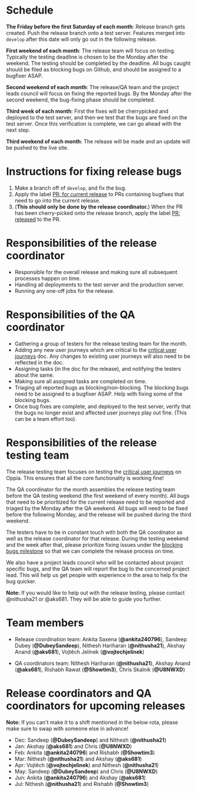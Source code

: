 # Schedule
**The Friday before the first Saturday of each month**: Release branch gets created. Push the release branch onto a test server.
Features merged into `develop` after this date will only go out in the following release.

**First weekend of each month**: The release team will focus on testing. Typically the testing deadline is chosen to be the Monday after the weekend. The testing should be completed by the deadline. All bugs caught should be filed as blocking bugs on Github, and should be assigned to a bugfixer ASAP.

**Second weekend of each month**: The release/QA team and the project leads council will focus on fixing the reported bugs. By the Monday after the second weekend, the bug-fixing phase should be completed.

**Third week of each month**: First the fixes will be cherrypicked and deployed to the test server, and then we test that the bugs are fixed on the test server. Once this verification is complete, we can go ahead with the next step. 

**Third weekend of each month**: The release will be made and an update will be pushed to the live site.

# Instructions for fixing release bugs
1. Make a branch off of `develop`, and fix the bug.
1. Apply the label [PR: for current release](https://github.com/oppia/oppia/labels/PR%3A%20for%20current%20release) to PRs containing bugfixes that need to go into the current release.
1.  (**This should only be done by the release coordinator.**) When the PR has been cherry-picked onto the release branch, apply the label [PR: released](https://github.com/oppia/oppia/labels/PR%3A%20released) to the PR.

# Responsibilities of the release coordinator
- Responsible for the overall release and making sure all subsequent processes happen on time.
- Handling all deployments to the test server and the production server.
- Running any one-off jobs for the release.

# Responsibilities of the QA coordinator
- Gathering a group of testers for the release testing team for the month.
- Adding any new user journeys which are critical to the [critical user journeys](https://docs.google.com/document/d/1T3HyMU8cMvXY1tyzs801Zgf5oSxLqaHICUH_YZJa4JM/edit#heading=h.ri1uw1xkq033) doc. Any changes to existing user journeys will also need to be reflected in the doc.
- Assigning tasks (in the doc for the release), and notifying the testers about the same.
- Making sure all assigned tasks are completed on time.
- Triaging all reported bugs as blocking/non-blocking. The blocking bugs need to be assigned to a bugfixer ASAP. Help with fixing some of the blocking bugs.
- Once bug fixes are complete, and deployed to the test server, verify that the bugs no longer exist and affected user journeys play out fine. (This can be a team effort too).

# Responsibilities of the release testing team
The release testing team focuses on testing the [critical user journeys](https://docs.google.com/document/d/1T3HyMU8cMvXY1tyzs801Zgf5oSxLqaHICUH_YZJa4JM/edit#heading=h.ri1uw1xkq033) on Oppia. This ensures that all the core functionality is working fine!

The QA coordinator for the month assembles the release testing team before the QA testing weekend (the first weekend of every month). All bugs that need to be prioritized for the current release need to be reported and triaged by the Monday after the QA weekend. All bugs will need to be fixed before the following Monday, and the release will be pushed during the third weekend.

The testers have to be in constant touch with both the QA coordinator as well as the release coordinator for that release. During the testing weekend and the week after that, please prioritize fixing issues under the [blocking bugs milestone](https://github.com/oppia/oppia/milestone/39) so that we can complete the release process on time.

We also have a project leads council who will be contacted about project specific bugs, and the QA team will report the bug to the concerned project lead. This will help us get people with experience in the area to help fix the bug quicker.

**Note:** If you would like to help out with the release testing, please contact @nithusha21 or @aks681. They will be able to guide you further. 


# Team members
* Release coordination team: Ankita Saxena (**@ankita240796**), Sandeep Dubey (**@DubeySandeep**), Nithesh Hariharan (**@nithusha21**), Akshay Anand (**@aks681**), Vojtěch Jelínek (**@vojtechjelinek**)

* QA coordinators team: Nithesh Hariharan (**@nithusha21**), Akshay Anand (**@aks681**), Rishabh Rawat (**@Showtim3**), Chris Skalnik (**@U8NWXD**)

# Release coordinators and QA coordinators for upcoming releases

**Note:** If you can't make it to a shift mentioned in the below rota, please make sure to swap with someone else in advance! 

* Dec: Sandeep (**@DubeySandeep**) and Nithesh (**@nithusha21**)
* Jan: Akshay (**@aks681**) and Chris (**@U8NWXD**)
* Feb: Ankita (**@ankita240796**) and Rishabh (**@Showtim3**)
* Mar: Nithesh (**@nithusha21**) and Akshay (**@aks681**)
* Apr: Vojtěch (**@vojtechjelinek**) and Nithesh (**@nithusha21**)
* May: Sandeep (**@DubeySandeep**) and Chris (**@U8NWXD**)
* Jun: Ankita (**@ankita240796**) and Akshay (**@aks681**)
* Jul: Nithesh (**@nithusha21**) and Rishabh (**@Showtim3**)
